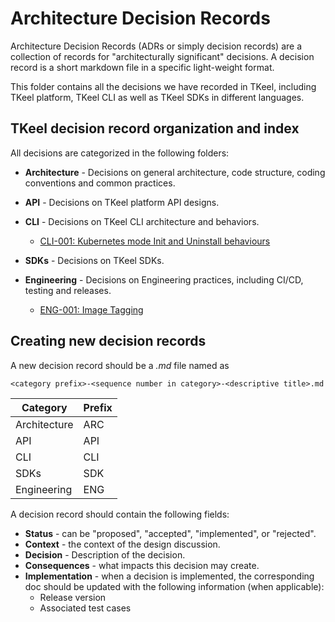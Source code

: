 # Architecture Decision Records

Architecture Decision Records (ADRs or simply decision records) are a collection of records for "architecturally significant" decisions. A decision record is a short markdown file in a specific light-weight format.

This folder contains all the decisions we have recorded in TKeel, including TKeel platform, TKeel CLI as well as TKeel SDKs in different languages.

## TKeel decision record organization and index

All decisions are categorized in the following folders:

* **Architecture** - Decisions on general architecture, code structure, coding conventions and common practices.

  
* **API** - Decisions on TKeel platform API designs.


* **CLI** - Decisions on TKeel CLI architecture and behaviors.

  - [CLI-001: Kubernetes mode Init and Uninstall behaviours](./cli/CLI-001-k8s-init-and-uninstall-behaviors.md)

* **SDKs** - Decisions on TKeel SDKs.


* **Engineering** - Decisions on Engineering practices, including CI/CD, testing and releases.

  - [ENG-001: Image Tagging](./engineering/ENG-001-tagging.md)

## Creating new decision records

A new decision record should be a _.md_ file named as 
```
<category prefix>-<sequence number in category>-<descriptive title>.md
```
|Category|Prefix|
|----|----|
|Architecture|ARC|
|API|API|
|CLI|CLI|
|SDKs|SDK|
|Engineering|ENG|

A decision record should contain the following fields:

* **Status** - can be "proposed", "accepted", "implemented", or "rejected".
* **Context** - the context of the design discussion.
* **Decision** - Description of the decision.
* **Consequences** - what impacts this decision may create.
* **Implementation** - when a decision is implemented, the corresponding doc should be updated with the following information (when applicable):
  * Release version
  * Associated test cases
